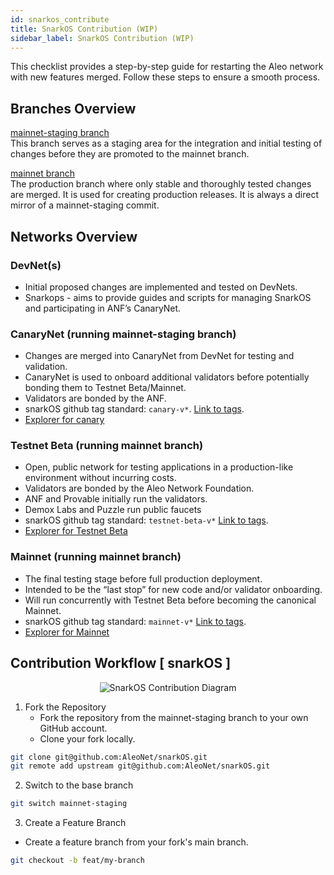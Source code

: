 ```yaml
---
id: snarkos_contribute
title: SnarkOS Contribution (WIP)
sidebar_label: SnarkOS Contribution (WIP)
---
```

This checklist provides a step-by-step guide for restarting the Aleo network with new features merged. Follow these steps to ensure a smooth process.  

## Branches Overview
[mainnet-staging branch](https://github.com/AleoNet/snarkOS)  
This branch serves as a staging area for the integration and initial testing of changes before they are promoted to the mainnet branch. 

[mainnet branch](https://github.com/AleoNet/snarkOS/tree/mainnet)  
The production branch where only stable and thoroughly tested changes are merged. It is used for creating production releases. It is always a direct mirror of a mainnet-staging commit.

## Networks Overview
### DevNet(s)
- Initial proposed changes are implemented and tested on DevNets.
- Snarkops - aims to provide guides and scripts for managing SnarkOS and participating in ANF’s CanaryNet. 

### CanaryNet (running mainnet-staging branch)
- Changes are merged into CanaryNet from DevNet for testing and validation.
- CanaryNet is used to onboard additional validators before potentially bonding them to Testnet Beta/Mainnet.
- Validators are bonded by the ANF.
- snarkOS github tag standard: `canary-v*`. [Link to tags](https://github.com/AleoNet/snarkOS/tags).
- [Explorer for canary](https://vision.snarkos.net/?blocks) 

### Testnet Beta (running mainnet branch)
- Open, public network for testing applications in a production-like environment without incurring costs.
- Validators are bonded by the Aleo Network Foundation.
- ANF and Provable initially run the validators.
- Demox Labs and Puzzle run public faucets
- snarkOS github tag standard: `testnet-beta-v*` [Link to tags](https://github.com/AleoNet/snarkOS/tags).
- [Explorer for Testnet Beta](https://vision.snarkos.net/?blocks) 

### Mainnet (running mainnet branch)
- The final testing stage before full production deployment.
- Intended to be the “last stop” for new code and/or validator onboarding.
- Will run concurrently with Testnet Beta before becoming the canonical Mainnet.
- snarkOS github tag standard: `mainnet-v*` [Link to tags](https://github.com/AleoNet/snarkOS/tags).
- [Explorer for Mainnet](https://vision.snarkos.net/?blocks)

## Contribution Workflow [ snarkOS ]

<p align="center" width="100%">
<img src={require("./images/snarkos_contribute_flow.png").default} alt="SnarkOS Contribution Diagram"></img>
</p>

1. Fork the Repository
    - Fork the repository from the mainnet-staging branch to your own GitHub account.
    - Clone your fork locally.

```sh
git clone git@github.com:AleoNet/snarkOS.git
git remote add upstream git@github.com:AleoNet/snarkOS.git
```

2. Switch to the base branch
```sh
git switch mainnet-staging
```

3. Create a Feature Branch
- Create a feature branch from your fork's main branch.
```sh
git checkout -b feat/my-branch
```